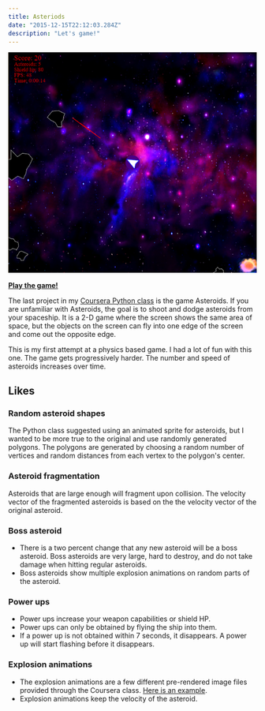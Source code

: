 ```yaml
---
title: Asteriods
date: "2015-12-15T22:12:03.284Z"
description: "Let's game!"
---
```


<div className="Image__Medium">
  <img src="./images/asteriods.png" alt="Asteriods screenshot" />
</div>

[**Play the game!**](https://py2.codeskulptor.org/#user48_uxUdEXOYYl_104.py)

The last project in my [Coursera Python class](https://www.coursera.org/learn/interactive-python-2?specialization=computer-fundamentals) is the game Asteroids. If you are unfamiliar with Asteroids, the goal is to shoot and dodge asteroids from your spaceship. It is a 2-D game where the screen shows the same area of space, but the objects on the screen can fly into one edge of the screen and come out the opposite edge.

This is my first attempt at a physics based game. I had a lot of fun with this one. The game gets progressively harder. The number and speed of asteroids increases over time.

## Likes

### Random asteroid shapes

The Python class suggested using an animated sprite for asteroids, but I wanted to be more true to the original and use randomly generated polygons. The polygons are generated by choosing a random number of vertices and random distances from each vertex to the polygon's center.

### Asteroid fragmentation

Asteroids that are large enough will fragment upon collision.
The velocity vector of the fragmented asteroids is based on the the velocity vector of the original asteroid.

### Boss asteroid

-   There is a two percent change that any new asteroid will be a boss asteroid. Boss asteroids are very large, hard to destroy, and do not take damage when hitting regular asteroids.
-   Boss asteroids show multiple explosion animations on random parts of the asteroid.

### Power ups

-   Power ups increase your weapon capabilities or shield HP.
-   Power ups can only be obtained by flying the ship into them.
-   If a power up is not obtained within 7 seconds, it disappears. A power up will start flashing before it disappears.

### Explosion animations

-   The explosion animations are a few different pre-rendered image files provided through the Coursera class. [Here is an example](http://commondatastorage.googleapis.com/codeskulptor-assets/lathrop/explosion_alpha.png).
-   Explosion animations keep the velocity of the asteroid.
